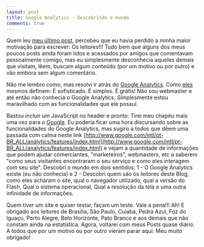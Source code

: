 ```yaml
---
layout: post
title: Google Analytics - Descobrindo o mundo
comments: true
---
```


Quem leu [meu último post](/2007/04/03/a-motivacao-da-escrita/), percebeu que eu havia perdido a minha maior motivação para escrever: Os leitores!!! Tudo bem que alguns dos meus poucos posts ainda foram lidos e acessados por amigos que comentavam pessoalmente comigo, mas eu simplesmente desconhecia aqueles demais que visitam, lêem, buscam algum conteúdo (por um motivo ou por outro) e vão embora sem algum comentário.

Não me lembro como, mas resolvi ir atrás do [Google Analytics](http://www.google.com/analytics/). Como [eles](https://www.google.com/) mesmos definem: É sofisticado. É simples. É grátis! Não sou webmaster e até então não conhecia o Google Analytics. Simplesmente estou maravilhado com as funcionalidades que ele possui.

Bastou incluir um JavaScript no header e pronto: Tirei meu chapéu mais uma vez para o [Google]((https://www.google.com/)). Eu poderia ficar uma hora discursando sobre as funcionalidades do Google Analytics, mas sugiro a todos que dêem uma passada com calma neste link [http://www.google.com/intl/pt-BR_ALL/analytics/features/index.html](http://www.google.com/intl/pt-BR_ALL/analytics/features/index.html) e vejam a quantidade de informações que podem ajudar comerciantes, "marketeiros", webmasters, etc a saberem "como seus visitantes encontraram o seu serviço e como eles interagem com seu site". Descobri o mundo em dois sentidos: 1 - O Google Analytics existe (eu não conhecia) e 2 - Descobri quem são os leitores deste Blog, como eles acharam o site, qual o navegador utilizado, qual a versão do Flash, Qual o sistema operacional, Qual a resolução da tela e uma outra infinidade de informações.

Quem tiver um site e quiser testar, façam um teste. Vale a pena!!! Ah! E obrigado aos leitores de Brasília, São Paulo, Cuiabá, Pedra Azul, Foz do Iguaçu, Porto Alegre, Belo Horizonte, Pato Branco e aos demais que não constam ainda na estatística. Agora, voltarei com meus Posts quase diário. A todos que por um motivo ou por outro vieram parar aqui: Meu muito obrigado!